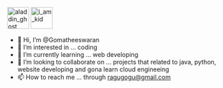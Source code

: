<img src='https://stickers.gg/assets/stickers/4606-kurzgesagt.png' alt='aladdin_ghost' height=50px width=50px>
<img src='[https://stickers.gg/assets/stickers/4606-kurzgesagt.png](https://img.freepik.com/free-vector/cute-happy-smiling-child-isolated-white_1308-32243.jpg?w=740&t=st=1664959089~exp=1664959689~hmac=093ba7cc9d0e0fb9799208fefa7a53473bb3dd1a77c2051fb9d80acd6084036c)' alt='i_am_kid' height=50px width=50px>

- 👋 Hi, I’m @Gomatheeswaran
- 👀 I’m interested in ... coding
- 🌱 I’m currently learning ... web developing
- 💞️ I’m looking to collaborate on ... projects that related to java, python, website developing and gona learn cloud engineeing
- 📫 How to reach me ... through ragugogu@gmail.com

<!---
Gomatheeswaran/Gomatheeswaran is a ✨ special ✨ repository because its `README.md` (this file) appears on your GitHub profile.
You can click the Preview link to take a look at your changes.
--->
